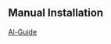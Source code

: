 ## Manual Installation
[Al-Guide]([https://docs.google.com/document/d/1utjWGAN7y0vij9uA5b8sNnXkxlx8YEJH/edit](https://github.com/DigtaAl/HumanoidRobot-with-OdroidXU4-and-CM730.wiki.git))
